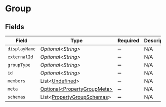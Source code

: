 # Group


## Fields

| Field                                                                      | Type                                                                       | Required                                                                   | Description                                                                |
| -------------------------------------------------------------------------- | -------------------------------------------------------------------------- | -------------------------------------------------------------------------- | -------------------------------------------------------------------------- |
| `displayName`                                                              | *Optional\<String>*                                                        | :heavy_minus_sign:                                                         | N/A                                                                        |
| `externalId`                                                               | *Optional\<String>*                                                        | :heavy_minus_sign:                                                         | N/A                                                                        |
| `groupType`                                                                | *Optional\<String>*                                                        | :heavy_minus_sign:                                                         | N/A                                                                        |
| `id`                                                                       | *Optional\<String>*                                                        | :heavy_minus_sign:                                                         | N/A                                                                        |
| `members`                                                                  | List\<[Undefined](../../models/shared/Undefined.md)>                       | :heavy_minus_sign:                                                         | N/A                                                                        |
| `meta`                                                                     | [Optional\<PropertyGroupMeta>](../../models/shared/PropertyGroupMeta.md)   | :heavy_minus_sign:                                                         | N/A                                                                        |
| `schemas`                                                                  | List\<[PropertyGroupSchemas](../../models/shared/PropertyGroupSchemas.md)> | :heavy_minus_sign:                                                         | N/A                                                                        |